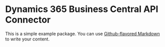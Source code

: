 # Dynamics 365 Business Central API Connector


This is a simple example package. You can use
[Github-flavored Markdown](https://guides.github.com/features/mastering-markdown/)
to write your content.